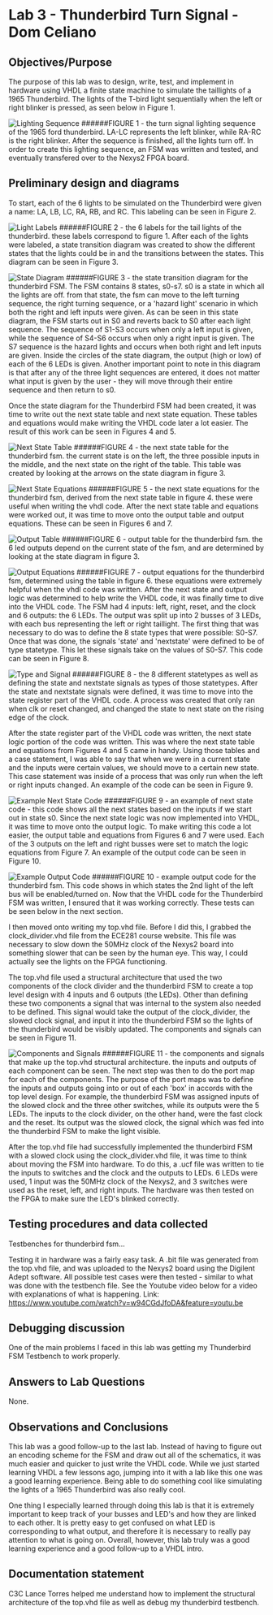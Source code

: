 # Lab 3 - Thunderbird Turn Signal - Dom Celiano

## Objectives/Purpose
The purpose of this lab was to design, write, test, and implement in hardware using VHDL a finite state machine to simulate the taillights of a 1965 Thunderbird. The lights of the T-bird light sequentially when the left or right blinker is pressed, as seen below in Figure 1.

![Lighting Sequence](lab3pics/light_sequence.JPG)
######FIGURE 1 - the turn signal lighting sequence of the 1965 ford thunderbird. LA-LC represents the left blinker, while RA-RC is the right blinker. After the sequence is finished, all the lights turn off.
In order to create this lighting sequence, an FSM was written and tested, and eventually transfered over to the Nexys2 FPGA board.

## Preliminary design and diagrams
To start, each of the 6 lights to be simulated on the Thunderbird were given a name: LA, LB, LC, RA, RB, and RC. This labeling can be seen in Figure 2.

![Light Labels](lab3pics/thunderbird.JPG)
######FIGURE 2 - the 6 labels for the tail lights of the thunderbird. these labels correspond to figure 1.
After each of the lights were labeled, a state transition diagram was created to show the different states that the lights could be in and the transitions between the states. This diagram can be seen in Figure 3.

![State Diagram](lab3pics/state_diagram.JPG)
######FIGURE 3 - the state transition diagram for the thunderbird FSM. The FSM contains 8 states, s0-s7. s0 is a state in which all the lights are off. from that state, the fsm can move to the left turning sequence, the right turning sequence, or a 'hazard light' scenario in which both the right and left inputs were given.
As can be seen in this state diagram, the FSM starts out in S0 and reverts back to S0 after each light sequence. The sequence of S1-S3 occurs when only a left input is given, while the sequence of S4-S6 occurs when only a right input is given. The S7 sequence is the hazard lights and occurs when both right and left inputs are given. Inside the circles of the state diagram, the output (high or low) of each of the 6 LEDs is given. Another important point to note in this diagram is that after any of the three light sequences are entered, it does not matter what input is given by the user - they will move through their entire sequence and then return to s0.

Once the state diagram for the Thunderbird FSM had been created, it was time to write out the next state table and next state equation. These tables and equations would make writing the VHDL code later a lot easier. The result of this work can be seen in Figures 4 and 5.

![Next State Table](lab3pics/next_state_table.JPG)
######FIGURE 4 - the next state table for the thunderbird fsm. the current state is on the left, the three possible inputs in the middle, and the next state on the right of the table. This table was created by looking at the arrows on the state diagram in figure 3.

![Next State Equations](lab3pics/next_state_eqns.JPG)
######FIGURE 5 - the next state equations for the thunderbird fsm, derived from the next state table in figure 4. these were useful when writing the vhdl code.
After the next state table and equations were worked out, it was time to move onto the output table and output equations. These can be seen in Figures 6 and 7.

![Output Table](lab3pics/output_table.JPG)
######FIGURE 6 - output table for the thunderbird fsm. the 6 led outputs depend on the current state of the fsm, and are determined by looking at the state diagram in figure 3.

![Output Equations](lab3pics/output_eqns.JPG)
######FIGURE 7 - output equations for the thunderbird fsm, determined using the table in figure 6. these equations were extremely helpful when the vhdl code was written.
After the next state and output logic was determined to help write the VHDL code, it was finally time to dive into the VHDL code. The FSM had 4 inputs: left, right, reset, and the clock and 6 outputs: the 6 LEDs. The output was split up into 2 busses of 3 LEDs, with each bus representing the left or right taillight. The first thing that was necessary to do was to define the 8 state types that were possible: S0-S7. Once that was done, the signals 'state' and 'nextstate' were defined to be of type statetype. This let these signals take on the values of S0-S7. This code can be seen in Figure 8.

![Type and Signal](lab3pics/signal_code.JPG)
######FIGURE 8 - the 8 different statetypes as well as defining the state and nextstate signals as types of those statetypes.
After the state and nextstate signals were defined, it was time to move into the state register part of the VHDL code. A process was created that only ran when clk or reset changed, and changed the state to next state on the rising edge of the clock. 

After the state register part of the VHDL code was written, the next state logic portion of the code was written. This was where the next state table and equations from Figures 4 and 5 came in handy. Using those tables and a case statement, I was able to say that when we were in a current state and the inputs were certain values, we should move to a certain new state. This case statement was inside of a process that was only run when the left or right inputs changed. An example of the code can be seen in Figure 9.

![Example Next State Code](lab3pics/next_state_code.JPG)
######FIGURE 9 - an example of next state code - this code shows all the next states based on the inputs if we start out in state s0.
Since the next state logic was now implemented into VHDL, it was time to move onto the output logic. To make writing this code a lot easier, the output table and equations from Figures 6 and 7 were used. Each of the 3 outputs on the left and right busses were set to match the logic equations from Figure 7. An example of the output code can be seen in Figure 10.

![Example Output Code](lab3pics/output_code.JPG)
######FIGURE 10 - example output code for the thunderbird fsm. This code shows in which states the 2nd light of the left bus will be enabled/turned on.
Now that the VHDL code for the Thunderbird FSM was written, I ensured that it was working correctly. These tests can be seen below in the next section.

I then moved onto writing my top.vhd file. Before I did this, I grabbed the clock_divider.vhd file from the ECE281 course website. This file was necessary to slow down the 50MHz clock of the Nexys2 board into something slower that can be seen by the human eye. This way, I could actually see the lights on the FPGA functioning.

The top.vhd file used a structural architecture that used the two components of the clock divider and the thunderbird FSM to create a top level design with 4 inputs and 6 outputs (the LEDs). Other than defining these two components a signal that was internal to the system also needed to be defined. This signal would take the output of the clock_divider, the slowed clock signal, and input it into the thunderbird FSM so the lights of the thunderbird would be visibly updated. The components and signals can be seen in Figure 11.

![Components and Signals](lab3pics/components.JPG)
######FIGURE 11 - the components and signals that make up the top.vhd structural architecture. the inputs and outputs of each component can be seen.
The next step was then to do the port map for each of the components. The purpose of the port maps was to define the inputs and outputs going into or out of each 'box' in accords with the top level design. For example, the thunderbird FSM was assigned inputs of the slowed clock and the three other switches, while its outputs were the 5 LEDs. The inputs to the clock divider, on the other hand, were the fast clock and the reset. Its output was the slowed clock, the signal which was fed into the thunderbird FSM to make the light visible.

After the top.vhd file had successfully implemented the thunderbird FSM with a slowed clock using the clock_divider.vhd file, it was time to think about moving the FSM into hardware. To do this, a .ucf file was written to tie the inputs to switches and the clock and the outputs to LEDs. 6 LEDs were used, 1 input was the 50MHz clock of the Nexys2, and 3 switches were used as the reset, left, and right inputs. The hardware was then tested on the FPGA to make sure the LED's blinked correctly.

## Testing procedures and data collected
Testbenches for thunderbird fsm...

Testing it in hardware was a fairly easy task. A .bit file was generated from the top.vhd file, and was uploaded to the Nexys2 board using the Digilent Adept software. All possible test cases were then tested - similar to what was done with the testbench file. See the Youtube video below for a video with explanations of what is happening.
Link: https://www.youtube.com/watch?v=w94CGdJfoDA&feature=youtu.be

## Debugging discussion
One of the main problems I faced in this lab was getting my Thunderbird FSM Testbench to work properly.

## Answers to Lab Questions
None.

## Observations and Conclusions
This lab was a good follow-up to the last lab. Instead of having to figure out an encoding scheme for the FSM and draw out all of the schematics, it was much easier and quicker to just write the VHDL code. While we just started learning VHDL a few lessons ago, jumping into it with a lab like this one was a good learning experience. Being able to do something cool like simulating the lights of a 1965 Thunderbird was also really cool.

One thing I especially learned through doing this lab is that it is extremely important to keep track of your busses and LED's and how they are linked to each other. It is pretty easy to get confused on what LED is corresponding to what output, and therefore it is necessary to really pay attention to what is going on. Overall, however, this lab truly was a good learning experience and a good follow-up to a VHDL intro.

## Documentation statement
C3C Lance Torres helped me understand how to implement the structural architecture of the top.vhd file as well as debug my thunderbird testbench.